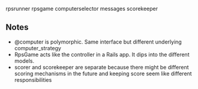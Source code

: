 rpsrunner
rpsgame
computerselector
messages
scorekeeper



## Notes
- @computer is polymorphic. Same interface but different underlying computer_strategy
- RpsGame acts like the controller in a Rails app. It dips into the different models.
- scorer and scorekeeper are separate because there might be different scoring mechanisms in the future and keeping score seem like different responsibilities
